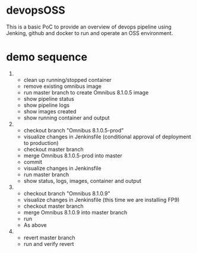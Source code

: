 # devopsOSS

This is a basic PoC to provide an overview of devops pipeline using Jenking, github and docker to run and operate 
an OSS environment.

# demo sequence
1)
	- clean up running/stopped container
	- remove existing omnibus image
	- run master branch to create Omnibus 8.1.0.5 image
	- show pipeline status
	- show pipeline logs
	- show images created
	- show running container and output

2)
 	- checkout branch "Omnibus 8.1.0.5-prod" 	
	- visualize changes in Jenkinsfile (conditional approval of deployment to production)
	- checkout master branch
	- merge  Omnibus 8.1.0.5-prod into master
	- commit
	- visualize changes in Jenkinsfile
	- run master branch
	- show status, logs, images, container and output

3)
	- checkout branch "Omnibus 8.1.0.9"
	- visualize changes in Jenkinsfile (this time we are installing FP9)
	- checkout master branch
	- merge Omnibus 8.1.0.9 into master branch
	- run
	- As above

4)	
	- revert master branch
	- run and verify revert
	
